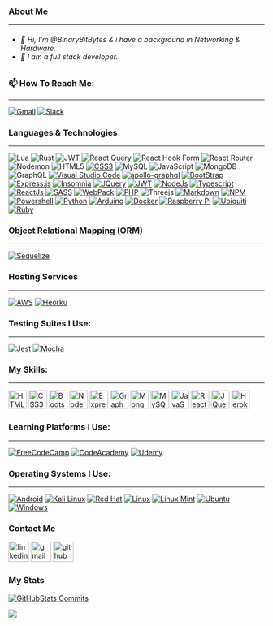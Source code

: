 <body>
<h3>About Me</h3>
<hr>
<h6>
<ul>
<li> 👋 Hi, I’m @BinaryBitBytes & i have a background in Networking & Hardware.</li>
<li> 🐲 I am a full stack developer.</li>
</ul>
</h6>
  
<h3>📫 How To Reach Me:</h3>
<hr>
<span>
<a aria-label="Gmail" target="_top" rel="noopener noreferrer" href="mailto:117mwc117@gmail.com"><img src="https://img.shields.io/badge/Gmail-D14836?style=for-the-badge&logo=gmail&logoColor=white" data-canonical-src="https://img.shields.io/badge/Gmail-D14836?style=for-the-badge&logo=gmail&logoColor=white" alt="Gmail" style="max-width: 100%;"></a>
</a>
<a aria-label="Slack" target="_blank" rel="noopener noreferrer" href="https://img.shields.io/badge/Slack-4A154B?style=for-the-badge&logo=slack&logoColor=white"><img src="https://img.shields.io/badge/Slack-4A154B?style=for-the-badge&logo=slack&logoColor=white" alt="Slack" data-canonical-src="https://img.shields.io/badge/Slack-4A154B?style=for-the-badge&logo=slack&logoColor=white" style="max-width: 100%;"></a>

</span>

<h3>Languages & Technologies</h3>
  
<hr>
  
<section>
  
![Lua](https://img.shields.io/badge/lua-%232C2D72.svg?style=for-the-badge&logo=lua&logoColor=white)
![Rust](https://img.shields.io/badge/rust-%23000000.svg?style=for-the-badge&logo=rust&logoColor=white)
![JWT](https://img.shields.io/badge/JWT-black?style=for-the-badge&logo=JSON%20web%20tokens)
![React Query](https://img.shields.io/badge/-React%20Query-FF4154?style=for-the-badge&logo=react%20query&logoColor=white)
![React Hook Form](https://img.shields.io/badge/React%20Hook%20Form-%23EC5990.svg?style=for-the-badge&logo=reacthookform&logoColor=white)
![React Router](https://img.shields.io/badge/React_Router-CA4245?style=for-the-badge&logo=react-router&logoColor=white)
![Nodemon](https://img.shields.io/badge/NODEMON-%23323330.svg?style=for-the-badge&logo=nodemon&logoColor=%BBDEAD)
<a aria-label="HTML5" target="_blank" rel="https://img.shields.io/badge/html5-%23E34F26.svg?style=for-the-badge&logo=html5&logoColor=white">
<img aria-label="HTML5" src="https://img.shields.io/badge/html5-%23E34F26.svg?style=for-the-badge&logo=html5&logoColor=white" alt="HTML5" data-canonical-src="https://img.shields.io/badge/html5-%23E34F26.svg?style=for-the-badge&logo=html5&logoColor=white" style="max-width: 100%"></a>
<a aria-label="CSS3" target="_blank" rel="noopener noreferrer" href="https://img.shields.io/badge/css3-%231572B6.svg?style=for-the-badge&logo=css3&logoColor=white"><img src="https://img.shields.io/badge/css3-%231572B6.svg?style=for-the-badge&logo=css3&logoColor=white" alt="CSS3" data-canonical-src="https://img.shields.io/badge/css3-%231572B6.svg?style=for-the-badge&logo=css3&logoColor=white" style="max-width: 100%;"></a>
<a aria-label="MySQL" target="_blank" rel="https://img.shields.io/badge/mysql-%2300f.svg?style=for-the-badge&logo=mysql&logoColor=white">
<img aria-label="MySQL" src="https://img.shields.io/badge/mysql-%2300f.svg?style=for-the-badge&logo=mysql&logoColor=white" alt="MySQL" data-canonical-src="https://img.shields.io/badge/mysql-%2300f.svg?style=for-the-badge&logo=mysql&logoColor=white" style="max-width: 100%"></a>
<a aria-label="JavaScript" target="_blank" rel="https://img.shields.io/badge/javascript-%23323330.svg?style=for-the-badge&logo=javascript&logoColor=%23F7DF1E">
<img aria-label="JavaScript" src="https://img.shields.io/badge/javascript-%23323330.svg?style=for-the-badge&logo=javascript&logoColor=%23F7DF1E" alt="JavaScript" data-canonical-src="https://img.shields.io/badge/javascript-%23323330.svg?style=for-the-badge&logo=javascript&logoColor=%23F7DF1E" style="max-width: 100%"></a>
<a aria-label="MongoDB" target="_blank" rel="https://img.shields.io/badge/MongoDB-%234ea94b.svg?style=for-the-badge&logo=mongodb&logoColor=white">
<img aria-label="MongoDB" src="https://img.shields.io/badge/MongoDB-%234ea94b.svg?style=for-the-badge&logo=mongodb&logoColor=white" alt="MongoDB" data-canonical-src="https://img.shields.io/badge/MongoDB-%234ea94b.svg?style=for-the-badge&logo=mongodb&logoColor=white" style="max-width: 100%"></a>
<a aria-label="GraphQL" target="_blank" rel="https://img.shields.io/badge/-GraphQL-E10098?style=for-the-badge&logo=graphql&logoColor=white">
<img aria-label="GraphQL" src="https://img.shields.io/badge/-GraphQL-E10098?style=for-the-badge&logo=graphql&logoColor=white" alt="GraphQL" data-canonical-src="https://img.shields.io/badge/-GraphQL-E10098?style=for-the-badge&logo=graphql&logoColor=white" style="max-width: 100%"></a>
<a aria-label="VisualStudioCode" target="_blank" rel="noopener noreferrer" href="https://img.shields.io/badge/Visual_Studio_Code-0078D4?style=for-the-badge&logo=visual%20studio%20code&logoColor=white"><img src="https://img.shields.io/badge/Visual_Studio_Code-0078D4?style=for-the-badge&logo=visual%20studio%20code&logoColor=white" alt="Visual Studio Code" data-canonical-src="https://img.shields.io/badge/Visual_Studio_Code-0078D4?style=for-the-badge&logo=visual%20studio%20code&logoColor=white" style="max-width: 100%;"></a>
<a aria-label="apollo-graphql" target="_blank" rel="noopener noreferrer" href="https://img.shields.io/badge/-ApolloGraphQL-311C87?style=for-the-badge&logo=apollo-graphql"><img src="https://img.shields.io/badge/-ApolloGraphQL-311C87?style=for-the-badge&logo=apollo-graphql" alt="apollo-graphql" data-canonical-src="https://img.shields.io/badge/-ApolloGraphQL-311C87?style=for-the-badge&logo=apollo-graphql" style="max-width: 100%;"></a>
<a aria-label="BootStrap" target="_blank" rel="noopener noreferrer" href="https://img.shields.io/badge/bootstrap-%23563D7C.svg?style=for-the-badge&logo=bootstrap&logoColor=white"><img src="https://img.shields.io/badge/bootstrap-%23563D7C.svg?style=for-the-badge&logo=bootstrap&logoColor=white" alt="BootStrap" data-canonical-src="https://img.shields.io/badge/bootstrap-%23563D7C.svg?style=for-the-badge&logo=bootstrap&logoColor=white" style="max-width: 100%;"></a>
<a aria-label="Express.js" target="_blank" rel="noopener noreferrer" href="https://img.shields.io/badge/express.js-%23404d59.svg?style=for-the-badge&logo=express&logoColor=%2361DAFB"><img src="https://img.shields.io/badge/express.js-%23404d59.svg?style=for-the-badge&logo=express&logoColor=%2361DAFB" alt="Express.js" data-canonical-src="https://img.shields.io/badge/express.js-%23404d59.svg?style=for-the-badge&logo=express&logoColor=%2361DAFB" style="max-width: 100%;"></a>
<a aria-label="Insomnia" target="_blank" rel="noopener noreferrer" href="https://img.shields.io/badge/Insomnia-lightgreen?style=for-the-badge&logo=insomnia&logoColor=5849BE"><img src="https://img.shields.io/badge/Insomnia-lightgreen?style=for-the-badge&logo=insomnia&logoColor=5849BE" alt="Insomnia" data-canonical-src="https://img.shields.io/badge/Insomnia-lightgreen?style=for-the-badge&logo=insomnia&logoColor=5849BE" style="max-width: 100%;"></a>
<a aria-label="JQuery " target="_blank" rel="noopener noreferrer" href="https://img.shields.io/badge/jquery-%230769AD.svg?style=for-the-badge&logo=jquery&logoColor=white"><img src="https://img.shields.io/badge/jquery-%230769AD.svg?style=for-the-badge&logo=jquery&logoColor=white" alt="JQuery " data-canonical-src="https://img.shields.io/badge/jquery-%230769AD.svg?style=for-the-badge&logo=jquery&logoColor=white" style="max-width: 100%;"></a>
</span>
<a aria-label="JWT" target="_blank" rel="noopener noreferrer" href="https://img.shields.io/badge/JWT-orange?style=for-the-badge&logo=JSON%20web%20tokens"><img src="https://img.shields.io/badge/JWT-orange?style=for-the-badge&logo=JSON%20web%20tokens" alt="JWT" data-canonical-src="https://img.shields.io/badge/JWT-orange?style=for-the-badge&logo=JSON%20web%20tokens" style="max-width: 100%;"></a> 
<a aria-label="NodeJs" target="_blank" rel="noopener noreferrer" href="https://img.shields.io/badge/node.js-6DA55F?style=for-the-badge&logo=node.js&logoColor=white"><img src="https://img.shields.io/badge/node.js-6DA55F?style=for-the-badge&logo=node.js&logoColor=white" alt="NodeJs" data-canonical-src="https://img.shields.io/badge/node.js-6DA55F?style=for-the-badge&logo=node.js&logoColor=white" style="max-width: 100%;"></a>
<a aria-label="Typescript" target="_blank" rel="noopener noreferrer" href="https://img.shields.io/badge/typescript-%23007ACC.svg?style=for-the-badge&logo=typescript&logoColor=salmon"><img src="https://img.shields.io/badge/typescript-%23007ACC.svg?style=for-the-badge&logo=typescript&logoColor=salmon" alt="Typescript" data-canonical-src="https://img.shields.io/badge/typescript-%23007ACC.svg?style=for-the-badge&logo=typescript&logoColor=salmon" style="max-width: 100%;"></a>
<a aria-label="ReactJs" target="_blank" rel="noopener noreferrer" href="https://img.shields.io/badge/react-%2320232a.svg?style=for-the-badge&logo=react&logoColor=%2361DAFB"><img src="https://img.shields.io/badge/react-%2320232a.svg?style=for-the-badge&logo=react&logoColor=%2361DAFB" alt="ReactJs" data-canonical-src="https://img.shields.io/badge/react-%2320232a.svg?style=for-the-badge&logo=react&logoColor=%2361DAFB" style="max-width: 100%;"></a>
<a aria-label="SASS" target="_blank" rel="noopener noreferrer" href="https://img.shields.io/badge/SASS-hotpink.svg?style=for-the-badge&logo=SASS&logoColor=blue"><img src="https://img.shields.io/badge/SASS-hotpink.svg?style=for-the-badge&logo=SASS&logoColor=blue" alt="SASS" data-canonical-src="https://img.shields.io/badge/SASS-hotpink.svg?style=for-the-badge&logo=SASS&logoColor=blue" style="max-width: 100%;"></a>
<a aria-label="WebPack" target="_blank" rel="noopener noreferrer" href="https://img.shields.io/badge/webpack-%238DD6F9.svg?style=for-the-badge&logo=webpack&logoColor=black"><img src="https://img.shields.io/badge/webpack-%238DD6F9.svg?style=for-the-badge&logo=webpack&logoColor=black" alt="WebPack" data-canonical-src="https://img.shields.io/badge/webpack-%238DD6F9.svg?style=for-the-badge&logo=webpack&logoColor=black" style="max-width: 100%;"></a>
<a aria-label="PHP" target="_blank" rel="noopener noreferrer" href="https://img.shields.io/badge/php-%23777BB4.svg?style=for-the-badge&logo=php&logoColor=purple"><img src="https://img.shields.io/badge/php-%23777BB4.svg?style=for-the-badge&logo=php&logoColor=purple" alt="PHP" data-canonical-src="https://img.shields.io/badge/php-%23777BB4.svg?style=for-the-badge&logo=php&logoColor=purple" style="max-width: 100%;"></a>
![Threejs](https://img.shields.io/badge/threejs-black?style=for-the-badge&logo=three.js&logoColor=white)
<a aria-label="Markdown" target="_blank" rel="noopener noreferrer" href="https://img.shields.io/badge/markdown-%23000000.svg?style=for-the-badge&logo=markdown&logoColor=green"><img src="https://img.shields.io/badge/markdown-%23000000.svg?style=for-the-badge&logo=markdown&logoColor=green" alt="Markdown" data-canonical-src="https://img.shields.io/badge/markdown-%23000000.svg?style=for-the-badge&logo=markdown&logoColor=green" style="max-width: 100%;"></a>
<a aria-label="NPM" target="_blank" rel="noopener noreferrer" href="https://img.shields.io/badge/NPM-%23000000.svg?style=for-the-badge&logo=npm&logoColor=white"><img src="https://img.shields.io/badge/NPM-%23000000.svg?style=for-the-badge&logo=npm&logoColor=white" alt="NPM" data-canonical-src="https://img.shields.io/badge/NPM-%23000000.svg?style=for-the-badge&logo=npm&logoColor=white" style="max-width: 100%;">
<a aria-label="Powershell" target="_blank" rel="noopener noreferrer" href="https://img.shields.io/badge/PowerShell-%235391FE.svg?style=for-the-badge&logo=powershell&logoColor=red"><img src="https://img.shields.io/badge/PowerShell-%235391FE.svg?style=for-the-badge&logo=powershell&logoColor=red" alt="Powershell" data-canonical-src="https://img.shields.io/badge/PowerShell-%235391FE.svg?style=for-the-badge&logo=powershell&logoColor=red" style="max-width: 100%;"></a>
<a aria-label="Python" target="_blank" rel="noopener noreferrer" href="https://img.shields.io/badge/python-3670A0?style=for-the-badge&logo=python&logoColor=gold"><img src="https://img.shields.io/badge/python-3670A0?style=for-the-badge&logo=python&logoColor=gold" alt="Python" data-canonical-src="https://img.shields.io/badge/python-3670A0?style=for-the-badge&logo=python&logoColor=gold" style="max-width: 100%;"></a>
<a aria-label="Arduino" target="_blank" rel="noopener noreferrer" href="https://img.shields.io/badge/-Arduino-00979D?style=for-the-badge&logo=Arduino&logoColor=black"><img src="https://img.shields.io/badge/-Arduino-00979D?style=for-the-badge&logo=Arduino&logoColor=black" alt="Arduino" data-canonical-src="https://img.shields.io/badge/-Arduino-00979D?style=for-the-badge&logo=Arduino&logoColor=black" style="max-width: 100%;"></a>
<a aria-label="Docker" target="_blank" rel="noopener noreferrer" href="https://img.shields.io/badge/docker-%230db7ed.svg?style=for-the-badge&logo=docker&logoColor=crimson"><img src="https://img.shields.io/badge/docker-%230db7ed.svg?style=for-the-badge&logo=docker&logoColor=crimson" alt="Docker" data-canonical-src="https://img.shields.io/badge/docker-%230db7ed.svg?style=for-the-badge&logo=docker&logoColor=crimson" style="max-width: 100%;"></a>
<a aria-label="Raspberry Pi" target="_blank" rel="noopener noreferrer" href="https://img.shields.io/badge/-RaspberryPi-C51A4A?style=for-the-badge&logo=Raspberry-Pi"><img src="https://img.shields.io/badge/-RaspberryPi-C51A4A?style=for-the-badge&logo=Raspberry-Pi" alt="Raspberry Pi" data-canonical-src="https://img.shields.io/badge/-RaspberryPi-C51A4A?style=for-the-badge&logo=Raspberry-Pi" style="max-width: 100%;"></a>
<a aria-label="Ubiquiti" target="_blank" rel="noopener noreferrer" href="https://img.shields.io/badge/ubiquiti-%230559C9.svg?style=for-the-badge&logo=ubiquiti&logoColor=white"><img src="https://img.shields.io/badge/ubiquiti-%230559C9.svg?style=for-the-badge&logo=ubiquiti&logoColor=white" alt="Ubiquiti" data-canonical-src="https://img.shields.io/badge/ubiquiti-%230559C9.svg?style=for-the-badge&logo=ubiquiti&logoColor=white" style="max-width: 100%;"></a>
<a aria-label="Ruby" target="_blank" rel="noopener noreferrer" href="https://img.shields.io/badge/ruby-%23CC342D.svg?style=for-the-badge&logo=ruby&logoColor=green"><img src="https://img.shields.io/badge/ruby-%23CC342D.svg?style=for-the-badge&logo=ruby&logoColor=green" alt="Ruby" data-canonical-src="https://img.shields.io/badge/ruby-%23CC342D.svg?style=for-the-badge&logo=ruby&logoColor=green" style="max-width: 100%;"></a>  


  
<!--<a aria-label="" target="_blank" rel="noopener noreferrer" href=""><img src="" alt="" data-canonical-src="" style="max-width: 100%;"></a> -->

</section>

<h3>Object Relational Mapping (ORM)</h3>
<hr>
<section>
<a aria-label="Sequelize" target="_blank" rel="noopener noreferrer" href="https://img.shields.io/badge/Sequelize-52B0E7?style=for-the-badge&logo=Sequelize&logoColor=black"><img src="https://img.shields.io/badge/Sequelize-52B0E7?style=for-the-badge&logo=Sequelize&logoColor=black" alt="Sequelize" data-canonical-src="https://img.shields.io/badge/Sequelize-52B0E7?style=for-the-badge&logo=Sequelize&logoColor=black" style="max-width: 100%;"></a>
</section>
  
<h3>Hosting Services</h3>
<hr>
<section>
<a aria-label="AWS" target="_blank" rel="noopener noreferrer" href="https://img.shields.io/badge/AWS-%23FF9900.svg?style=for-the-badge&logo=amazon-aws&logoColor=black"><img src="https://img.shields.io/badge/AWS-%23FF9900.svg?style=for-the-badge&logo=amazon-aws&logoColor=black" alt="AWS" data-canonical-src="https://img.shields.io/badge/AWS-%23FF9900.svg?style=for-the-badge&logo=amazon-aws&logoColor=black" style="max-width: 100%;"></a>
<a aria-label="Heorku" target="_blank" rel="noopener noreferrer" href="https://img.shields.io/badge/heroku-%23430098.svg?style=for-the-badge&logo=heroku&logoColor=gold"><img src="https://img.shields.io/badge/heroku-%23430098.svg?style=for-the-badge&logo=heroku&logoColor=gold" alt="Heorku" data-canonical-src="https://img.shields.io/badge/heroku-%23430098.svg?style=for-the-badge&logo=heroku&logoColor=gold" style="max-width: 100%;"></a>  
</section>

<h3>Testing Suites I Use:</h3>
<hr>
<section> 
<a aria-label="Jest" target="_blank" rel="noopener noreferrer" href="https://img.shields.io/badge/-jest-%23C21325?style=for-the-badge&logo=jest&logoColor=black"><img src="https://img.shields.io/badge/-jest-%23C21325?style=for-the-badge&logo=jest&logoColor=black" alt="Jest" data-canonical-src="https://img.shields.io/badge/-jest-%23C21325?style=for-the-badge&logo=jest&logoColor=black" style="max-width: 100%;"></a>
<a aria-label="Mocha" target="_blank" rel="noopener noreferrer" href="https://img.shields.io/badge/-mocha-%238D6748?style=for-the-badge&logo=mocha&logoColor=green"><img src="https://img.shields.io/badge/-mocha-%238D6748?style=for-the-badge&logo=mocha&logoColor=green" alt="Mocha" data-canonical-src="https://img.shields.io/badge/-mocha-%238D6748?style=for-the-badge&logo=mocha&logoColor=green" style="max-width: 100%;"></a>
</section>

<h3>My Skills:</h3>
<hr>
<section>
<p align="left" dir="auto">
<a href="https://developer.mozilla.org/en-US/docs/Glossary/HTML5" rel="nofollow"><img src="https://raw.githubusercontent.com/danielcranney/readme-generator/main/public/icons/skills/html5-colored.svg" width="36" height="36" alt="HTML5" style="max-width: 100%;"></a>
<a href="https://www.w3.org/TR/CSS/#css" rel="nofollow"><img src="https://raw.githubusercontent.com/danielcranney/readme-generator/main/public/icons/skills/css3-colored.svg" width="36" height="36" alt="CSS3" style="max-width: 100%;"></a>
<a href="https://getbootstrap.com/" rel="nofollow"><img src="https://raw.githubusercontent.com/danielcranney/readme-generator/main/public/icons/skills/bootstrap-colored.svg" width="36" height="36" alt="Bootstrap" style="max-width: 100%;"></a>
<a href="https://nodejs.org/en/" rel="nofollow"><img src="https://raw.githubusercontent.com/danielcranney/readme-generator/main/public/icons/skills/nodejs-colored.svg" width="36" height="36" alt="NodeJS" style="max-width: 100%;"></a>
<a href="https://expressjs.com/" rel="nofollow"><img src="https://raw.githubusercontent.com/danielcranney/readme-generator/main/public/icons/skills/express-colored.svg" width="36" height="36" alt="Express" style="max-width: 100%;"></a>
<a href="https://graphql.org/" rel="nofollow"><img src="https://raw.githubusercontent.com/danielcranney/readme-generator/main/public/icons/skills/graphql-colored.svg" width="36" height="36" alt="GraphQL" style="max-width: 100%;"></a>
<a href="https://www.mongodb.com/" rel="nofollow"><img src="https://raw.githubusercontent.com/danielcranney/readme-generator/main/public/icons/skills/mongodb-colored.svg" width="36" height="36" alt="MongoDB" style="max-width: 100%;"></a>
<a href="https://www.mysql.com/" rel="nofollow"><img src="https://raw.githubusercontent.com/danielcranney/readme-generator/main/public/icons/skills/mysql-colored.svg" width="36" height="36" alt="MySQL" style="max-width: 100%;"></a>
<a href="https://developer.mozilla.org/en-US/docs/Web/JavaScript" rel="nofollow"><img src="https://raw.githubusercontent.com/danielcranney/readme-generator/main/public/icons/skills/javascript-colored.svg" width="36" height="36" alt="JavaScript" style="max-width: 100%;"></a>
<a href="https://reactjs.org/" rel="nofollow"><img src="https://raw.githubusercontent.com/danielcranney/readme-generator/main/public/icons/skills/react-colored.svg" width="36" height="36" alt="React" style="max-width: 100%;"></a>
<a href="https://jquery.com/" rel="nofollow"><img src="https://raw.githubusercontent.com/danielcranney/readme-generator/main/public/icons/skills/jquery-colored.svg" width="36" height="36" alt="JQuery" style="max-width: 100%;"></a>
<a href="https://www.heroku.com/" rel="nofollow"><img src="https://raw.githubusercontent.com/danielcranney/readme-generator/main/public/icons/skills/heroku-colored.svg" width="36" height="36" alt="Heroku" style="max-width: 100%;"></a>
</p>
</section>
  
<h3>Learning Platforms I Use:</h3>
<hr>
<section>
<span>
<a aria-label="FreeCodeCamp" target="_blank" rel="noopener noreferrer" href="https://img.shields.io/badge/Freecodecamp-%23123.svg?&style=for-the-badge&logo=freecodecamp&logoColor=green"><img aria-label="FreeCodeCamp" src="https://img.shields.io/badge/Freecodecamp-%23123.svg?&style=for-the-badge&logo=freecodecamp&logoColor=green" data-canonical-src="https://img.shields.io/badge/Freecodecamp-%23123.svg?&style=for-the-badge&logo=freecodecamp&logoColor=green" alt="FreeCodeCamp" style="max-width: 100%;"></a>
<a aria-label="CodeAcademy" target="_blank" rel="noopener noreferrer" href="https://img.shields.io/badge/Codecademy-FFF0E5?style=for-the-badge&logo=codecademy&logoColor=1F243A">
<img aria-label="CodeAcademy" src="https://img.shields.io/badge/Codecademy-FFF0E5?style=for-the-badge&logo=codecademy&logoColor=1F243A" alt="CodeAcademy" data-canonical-src="https://img.shields.io/badge/Codecademy-FFF0E5?style=for-the-badge&logo=codecademy&logoColor=1F243A" style="max-width: 100%"></a>
<a aria-label="Udemy" target="_blank" rel="noopener noreferrer" href="https://img.shields.io/badge/Udemy-A435F0?style=for-the-badge&logo=Udemy&logoColor=white"><img src="https://img.shields.io/badge/Udemy-A435F0?style=for-the-badge&logo=Udemy&logoColor=white" alt="Udemy" data-canonical-src="https://img.shields.io/badge/Udemy-A435F0?style=for-the-badge&logo=Udemy&logoColor=white" style="max-width: 100%;"></a>
</span>
</section>

<h3>Operating Systems I Use:</h3>
<hr>
<section>
<a aria-label="Android" target="_blank" rel="noopener noreferrer" href="https://img.shields.io/badge/Android-3DDC84?style=for-the-badge&logo=android&logoColor=red"><img src="https://img.shields.io/badge/Android-3DDC84?style=for-the-badge&logo=android&logoColor=red" alt="Android" data-canonical-src="https://img.shields.io/badge/Android-3DDC84?style=for-the-badge&logo=android&logoColor=red" style="max-width: 100%;"></a>
<a aria-label="Kali Linux" target="_blank" rel="noopener noreferrer" href="https://img.shields.io/badge/Kali-268BEE?style=for-the-badge&logo=kalilinux&logoColor=black"><img src="https://img.shields.io/badge/Kali-268BEE?style=for-the-badge&logo=kalilinux&logoColor=black" alt="Kali Linux" data-canonical-src="https://img.shields.io/badge/Kali-268BEE?style=for-the-badge&logo=kalilinux&logoColor=black" style="max-width: 100%;"></a>
<a aria-label="Red Hat" target="_blank" rel="noopener noreferrer" href="https://img.shields.io/badge/Red%20Hat-EE0000?style=for-the-badge&logo=redhat&logoColor=gold"><img src="https://img.shields.io/badge/Red%20Hat-EE0000?style=for-the-badge&logo=redhat&logoColor=gold" alt="Red Hat" data-canonical-src="https://img.shields.io/badge/Red%20Hat-EE0000?style=for-the-badge&logo=redhat&logoColor=gold" style="max-width: 100%;"></a>
<a aria-label="Linux" target="_blank" rel="noopener noreferrer" href="https://img.shields.io/badge/Linux-FCC624?style=for-the-badge&logo=linux&logoColor=black"><img src="https://img.shields.io/badge/Linux-FCC624?style=for-the-badge&logo=linux&logoColor=black" alt="Linux" data-canonical-src="https://img.shields.io/badge/Linux-FCC624?style=for-the-badge&logo=linux&logoColor=black" style="max-width: 100%;"></a>
<a aria-label="Linux Mint" target="_blank" rel="noopener noreferrer" href="https://img.shields.io/badge/Linux%20Mint-87CF3E?style=for-the-badge&logo=Linux%20Mint&logoColor=black"><img src="https://img.shields.io/badge/Linux%20Mint-87CF3E?style=for-the-badge&logo=Linux%20Mint&logoColor=black" alt="Linux Mint" data-canonical-src="https://img.shields.io/badge/Linux%20Mint-87CF3E?style=for-the-badge&logo=Linux%20Mint&logoColor=black" style="max-width: 100%;"></a>
<a aria-label="Ubuntu" target="_blank" rel="noopener noreferrer" href="https://img.shields.io/badge/Ubuntu-E95420?style=for-the-badge&logo=ubuntu&logoColor=green"><img src="https://img.shields.io/badge/Ubuntu-E95420?style=for-the-badge&logo=ubuntu&logoColor=green" alt="Ubuntu" data-canonical-src="https://img.shields.io/badge/Ubuntu-E95420?style=for-the-badge&logo=ubuntu&logoColor=green" style="max-width: 100%;"></a>
<a aria-label="Windows" target="_blank" rel="noopener noreferrer" href="https://img.shields.io/badge/Windows-0078D6?style=for-the-badge&logo=windows&logoColor=black"><img src="https://img.shields.io/badge/Windows-0078D6?style=for-the-badge&logo=windows&logoColor=black" alt="Windows" data-canonical-src="https://img.shields.io/badge/Windows-0078D6?style=for-the-badge&logo=windows&logoColor=black" style="max-width: 100%;"></a>  
</section>

<h3>Contact Me</h3>
<section>
<a href="https://www.linkedin.com/in/BinaryBitBytes/" rel="nofollow"><img src="https://camo.githubusercontent.com/28bbd2596707954793abeff9eb24d343c1c78b7bf184b90294b4b190c6097a65/68747470733a2f2f63646e2e6a7364656c6976722e6e65742f6e706d2f73696d706c652d69636f6e7340332e302e312f69636f6e732f6c696e6b6564696e2e737667" alt="linkedin" height="40" data-canonical-src="https://cdn.jsdelivr.net/npm/simple-icons@3.0.1/icons/linkedin.svg" style="max-width: 100%;"></a>
<a href="mailto:117mwc117@gmail.com"><img src="https://camo.githubusercontent.com/66983abffc63495d5d2ba763f5979b1f2c18cf4852fc139e35839aef3a249779/68747470733a2f2f63646e2e6a7364656c6976722e6e65742f6e706d2f73696d706c652d69636f6e7340332e302e312f69636f6e732f676d61696c2e737667" alt="gmail" height="40" data-canonical-src="https://cdn.jsdelivr.net/npm/simple-icons@3.0.1/icons/gmail.svg" style="max-width: 100%;"></a>
<a href="https://github.com/BinaryBitBytes"><img src="https://camo.githubusercontent.com/bf4b11af389d1e0caf625c40c274ba71464727c43579e48f512112694888eb62/68747470733a2f2f63646e2e6a7364656c6976722e6e65742f6e706d2f73696d706c652d69636f6e7340332e302e312f69636f6e732f6769746875622e737667" alt="github" height="40" data-canonical-src="https://cdn.jsdelivr.net/npm/simple-icons@3.0.1/icons/github.svg" style="max-width: 100%;"></a>
  
</section>

<!--<a aria-label="" target="_blank" rel="noopener noreferrer" href=""><img src="" alt="" data-canonical-src="" style="max-width: 100%;"></a> -->

<h3>My Stats</h3>
<section>
  
<a aria-label="GitHubStats Commits" target="_blank" rel="noopener noreferrer" href="https://github-readme-stats.vercel.app/api?username=BinaryBitBytes&show_icons=true&theme=radical&count_private=true"><img src="https://github-readme-stats.vercel.app/api?username=BinaryBitBytes&show_icons=true&theme=radical&count_private=true" alt="GitHubStats Commits" data-canonical-src="https://github-readme-stats.vercel.app/api?username=BinaryBitBytes&show_icons=true&theme=radical&count_private=true" style="max-width: 100%;"></a>

<a aria-label="GitHubStats Languages" target="_blank" rel="noopener noreferrer" href="https://github-readme-stats.vercel.app/api/top-langs/?username=BinaryBitBytes&langs_count=10&title_color=FFFFFFFF&text_color=FFFFFFFF&bg_color=0,9812b3,b3124a,15b312,a6b312,b36d12,b33d12,5812b3,1293b3"><img src="https://github-readme-stats.vercel.app/api/top-langs/?username=BinaryBitBytes&langs_count=10&title_color=FFFFFFFF&text_color=FFFFFFFF&bg_color=0,9812b3,b3124a,15b312,a6b312,b36d12,b33d12,5812b3,1293b3" data-canonical-src="https://github-readme-stats.vercel.app/api/top-langs/?username=BinaryBitBytes&langs_count=10&title_color=FFFFFFFF&text_color=FFFFFFFF&bg_color=0,9812b3,b3124a,15b312,a6b312,b36d12,b33d12,5812b3,1293b3" style="max-width: 100%;"></a>

</section>

</body>
<!---
BinaryBitBytes/BinaryBitBytes is a ✨ special ✨ repository because its `README.md` (this file) appears on your GitHub profile.
You can click the Preview link to take a look at your changes.
--->
